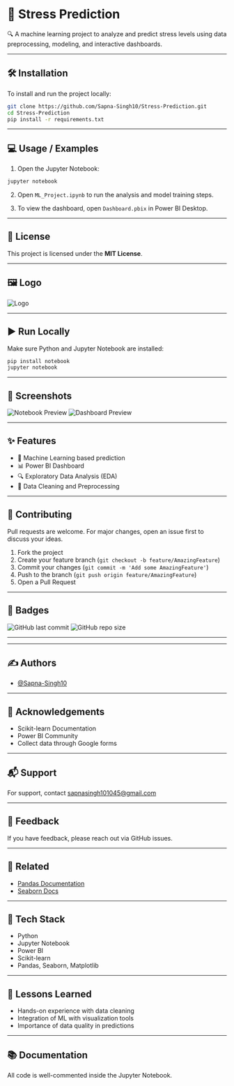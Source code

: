 # 🚀 Stress Prediction

🔍 A machine learning project to analyze and predict stress levels using data preprocessing, modeling, and interactive dashboards.

---

## 🛠️ Installation

To install and run the project locally:

```bash
git clone https://github.com/Sapna-Singh10/Stress-Prediction.git
cd Stress-Prediction
pip install -r requirements.txt
```

---

## 💻 Usage / Examples

1. Open the Jupyter Notebook:

```bash
jupyter notebook
```

2. Open `ML_Project.ipynb` to run the analysis and model training steps.

3. To view the dashboard, open `Dashboard.pbix` in Power BI Desktop.

---

## 📄 License

This project is licensed under the **MIT License**.

---

## 🖼️ Logo

![Logo](https://www.flaticon.com/free-icon/stress_9418716?term=stress&page=1&position=20&origin=search&related_id=9418716)

---

## ▶️ Run Locally

Make sure Python and Jupyter Notebook are installed:

```bash
pip install notebook
jupyter notebook
```

---

## 📸 Screenshots

![Notebook Preview](https://cdn.corenexis.com/view/?img=d/ap7/xdZ00B.png)
![Dashboard Preview](https://cdn.corenexis.com/view/?img=d/ap7/xdZ00B.png)

---

## ✨ Features

- 🧠 Machine Learning based prediction
- 📊 Power BI Dashboard
- 🔍 Exploratory Data Analysis (EDA)
- 🧹 Data Cleaning and Preprocessing

---

## 🤝 Contributing

Pull requests are welcome. For major changes, open an issue first to discuss your ideas.

1. Fork the project
2. Create your feature branch (`git checkout -b feature/AmazingFeature`)
3. Commit your changes (`git commit -m 'Add some AmazingFeature'`)
4. Push to the branch (`git push origin feature/AmazingFeature`)
5. Open a Pull Request
   
---

## 🏅 Badges

![GitHub last commit](https://img.shields.io/github/last-commit/Sapna-Singh10/Stress-Prediction)
![GitHub repo size](https://img.shields.io/github/repo-size/Sapna-Singh10/Stress-Prediction)

---
---

## ✍️ Authors

- [@Sapna-Singh10](https://github.com/Sapna-Singh10)

---

## 🙌 Acknowledgements

- Scikit-learn Documentation
- Power BI Community
- Collect data through Google forms

---

## 📬 Support

For support, contact [sapnasingh101045@gmail.com](mailto:sapnasingh101045@gmail.com)

---

## 💬 Feedback

If you have feedback, please reach out via GitHub issues.

---

## 🔗 Related

- [Pandas Documentation](https://pandas.pydata.org/)
- [Seaborn Docs](https://seaborn.pydata.org/)

---

## 🧰 Tech Stack

- Python
- Jupyter Notebook
- Power BI
- Scikit-learn
- Pandas, Seaborn, Matplotlib

---

## 📘 Lessons Learned

- Hands-on experience with data cleaning
- Integration of ML with visualization tools
- Importance of data quality in predictions

---
## 📚 Documentation

All code is well-commented inside the Jupyter Notebook.


